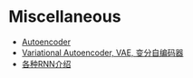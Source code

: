# Miscellaneous

* [Autoencoder](https://segmentfault.com/a/1190000003916882)
* [Variational Autoencoder, VAE, 变分自编码器](http://www.dengfanxin.cn/?p=334)
* [各种RNN介绍](http://blog.csdn.net/heyongluoyao8/article/details/48636251)